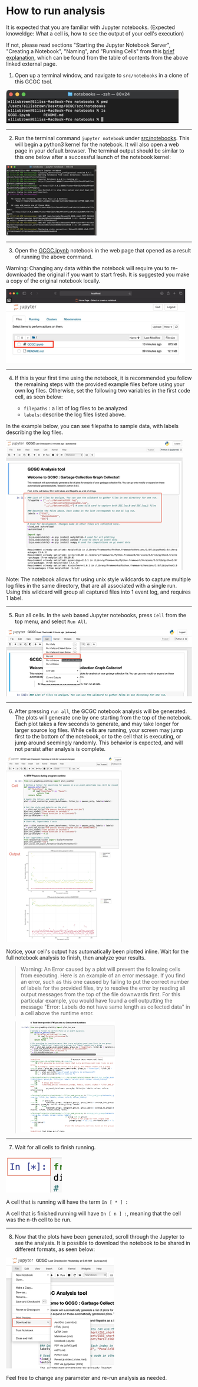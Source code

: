 # How to run analysis

 It is expected that you are familiar with Jupyter notebooks. (Expected knoweldge: What a cell is, how to see the output of your cell's execution)
 
  If not, please read sections "Starting the Jupyter Notebook Server", "Creating a Notebook", "Naming", and "Running Cells" from this [brief explanation](https://realpython.com/jupyter-notebook-introduction/#running-cells), which can be found from the table of contents from the above linked external page. 

1. Open up a terminal window, and navigate to `src/notebooks` in a clone of this GCGC tool.

<img src="../images/terminal_directory.jpg" alt="terminal window in correct directory" height="90px"/>

--- 

2. Run the terminal command `jupyter notebook` under [src/notebooks](./src/notebooks). This will begin a python3 kernel for the notebook. It will also open a web page in your default browser. The terminal output should be similar to this one below after a successful launch of the notebook kernel:

<img src="../images/open_notebook_with_terminal.jpg" alt="Opening notebook using terminal" height="190px" />

---

3. Open the [GCGC.ipynb](./src/notebooks/GCGC.ipynb) notebook in the web page that opened as a result of running the above command. 

Warning: Changing any data within the notebook will require you to re-downloaded the original if you want to start fresh. It is suggested you make a copy of the original notebook locally.

<img src="../images/open_tree_notebooks.jpg" alt="Opening jupyter notebooks tree" height="200px" />

---

4. If this is your first time using the notebook, it is recommended you follow the remaining steps with the provided example files before using your own log files. Otherwise, set the following two variables in the first code cell, as seen below:

   - `filepaths` : a list of log files to be analyzed
   - `labels`: describe the log files listed above. 

In the example below, you can see filepaths to sample data, with labels describing the log files. 

<img src="../images/set_filepaths_and_labels.jpg" alt="Setting the state variables" height="350px" />

Note: The notebook allows for using unix style wildcards to capture multiple log files in the same directory, that are all associated with a single run. Using this wildcard will group all captured files into 1 event log, and requires 1 label. 

---

5. Run all cells. In the web based Jupyter notebooks, press `Cell` from the top menu, and select `Run All`.  

<img src="../images/run_all_cells.jpg" height="180px"/>

--- 

6. After pressing `run all`, the GCGC notebook analysis will be generated. The plots will generate one by one starting from the top of the notebook. Each plot takes a few seconds to generate, and may take longer for larger source log files. While cells are running, your screen may jump first to the bottom of the notebook, or to the cell that is executing, or jump around seemingly randomly. This behavior is expected, and will not persist after analysis is complete.

<img src="../images/plot1_cells.jpg" alt="After running notebook cells" height="500px"/>

Notice, your cell's output has automatically been plotted inline. Wait for the full notebook analysis to finish, then analyze your results. 
> Warning: An Error caused by a plot will prevent the following cells from executing.  Here is an example of an error message. If you find an error, such as this one caused by failing to put the correct number of labels for the provided files, try to resolve the error by reading all output messages from the top of the file downwards first. For this particular example, you would have found a cell outputting the message "Error: Labels do not have same length as collected data" in a cell above the runtime error.

> <img src="../images/error_in_cell.jpg" alt="Example error message" height="300px" />

---

7. Wait for all cells to finish running.

<img src="../images/running_cell.jpg" alt="Cell currently running" height="100px" />

A cell that is running will have the term `In [ * ] :`

A cell that is finished running will have `In [ n ] :`, meaning that the cell was the n-th cell to be run.

---

8. Now that the plots have been generated, scroll through the Jupyter to see the analysis. It is possible to download the notebook to be shared in different formats, as seen below:

<img src="../images/download_notebook.jpg" alt="download analysis" height="300px" />

Feel free to change any parameter and re-run analysis as needed.